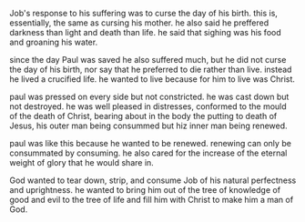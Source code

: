 Job's response to his suffering was to curse the day of his birth. this is, essentially,
the same as cursing his mother. he also said he preffered darkness than light and
death than life. he said that sighing was his food and groaning his water.

since the day Paul was saved he also suffered much, but he did not curse the day of
his birth, nor say that he preferred to die rather than live. instead he lived a crucified
life. he wanted to live because for him to live was Christ.

paul was pressed on every side but not constricted. he was cast down but not destroyed.
he was well pleased in distresses, conformed to the mould of the death of Christ, bearing about
in the body the putting to death of Jesus, his outer man being consummed but hiz
inner man being renewed.

paul was like this because he wanted to be renewed. renewing can only be consummated by consuming. he also cared for the increase of the eternal weight of glory that he would share in.

God wanted to tear down, strip, and consume Job of his natural perfectness and uprightness. he wanted to bring him out of the tree of knowledge of good and evil to the tree of life and fill him with Christ to make him a man of God.
